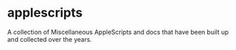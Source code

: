 # applescripts
A collection of Miscellaneous AppleScripts and docs that have been built up and collected over the years.
